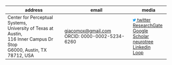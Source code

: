 
| address | email | media |
|--|--|--|
| Center for Perceptual Systems, <br>University of Texas at Austin, <br>116 Inner Campus Dr Stop <br>G6000, Austin, TX <br>78712, USA | <giacomox@gmail.com> <br> ORCID: 0000-0002-5234-6260|[<img src="/./figures/twitter.svg" width="10%"> twitter](https://twitter.com/GiacBenvenuti)<br>[ResearchGate](https://www.researchgate.net/profile/Giacomo_Benvenuti3)<br>[Google Scholar](https://scholar.google.com/citations?hl=it&view_op=list_works&gmla=AJsN-F72k1ICD1sc6UUs7NLxd7PgW5F5NlHtBdd4zlfD1NM3ozVAIalwWcMoZN3FtDK4xJhN2tS8O-ZFEce1oqh6aOcRREvb54X3Ogfuhz0JQDtvuB6yUfY&user=sdnYoa4AAAAJ)<br>[neurotree](https://neurotree.org/neurotree/tree.php?pid=760900)<br>[Linkedin](https://www.linkedin.com/in/giacomo-benvenuti-phd-1a62bb9/)<br>[Loop](https://loop.frontiersin.org/people/318644/overview) |
